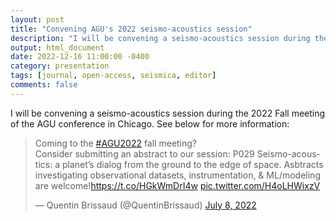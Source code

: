 ```yaml
---
layout: post
title: "Convening AGU's 2022 seismo-acoustics session"
description: "I will be convening a seismo-acoustics session during the 2022 Fall meeting of the AGU conference."
output: html_document
date: 2022-12-16 11:00:00 -0400
category: presentation
tags: [journal, open-access, seismica, editor]
comments: false
---
```


I will be convening a seismo-acoustics session during the 2022 Fall meeting of the AGU conference in Chicago. See below for more information:

<blockquote class="twitter-tweet"><p lang="en" dir="ltr">Coming to the <a href="https://twitter.com/hashtag/AGU2022?src=hash&amp;ref_src=twsrc%5Etfw">#AGU2022</a> fall meeting? <br>Consider submitting an abstract to our session: P029 Seismo-acoustics: a planet’s dialog from the ground to the edge of space. Asbtracts investigating observational datasets, instrumentation, &amp; ML/modeling are welcome!<a href="https://t.co/HGkWmDrI4w">https://t.co/HGkWmDrI4w</a> <a href="https://t.co/H4oLHWixzV">pic.twitter.com/H4oLHWixzV</a></p>&mdash; Quentin Brissaud (@QuentinBrissaud) <a href="https://twitter.com/QuentinBrissaud/status/1545445502350725121?ref_src=twsrc%5Etfw">July 8, 2022</a></blockquote> <script async src="https://platform.twitter.com/widgets.js" charset="utf-8"></script>